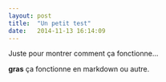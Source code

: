```yaml
---
layout: post
title:  "Un petit test"
date:   2014-11-13 16:14:09
---
```



Juste pour montrer comment ça fonctionne...

**gras** ça fonctionne en markdown ou autre.
